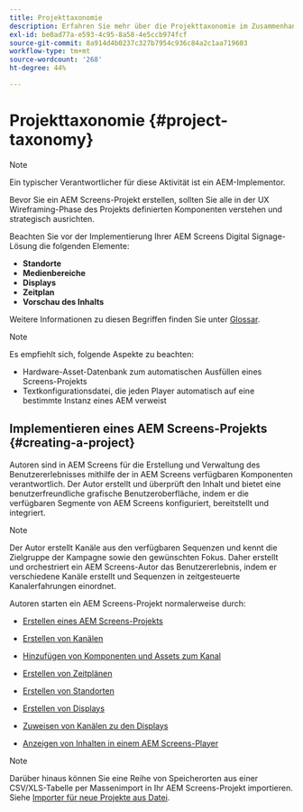 ```yaml
---
title: Projekttaxonomie
description: Erfahren Sie mehr über die Projekttaxonomie im Zusammenhang mit AEM Screens.
exl-id: be0ad77a-e593-4c95-8a58-4e5ccb974fcf
source-git-commit: 8a914d4b0237c327b7954c936c84a2c1aa719603
workflow-type: tm+mt
source-wordcount: '268'
ht-degree: 44%

---
```


# Projekttaxonomie {#project-taxonomy}

>[!NOTE]
>
>Ein typischer Verantwortlicher für diese Aktivität ist ein AEM-Implementor.

Bevor Sie ein AEM Screens-Projekt erstellen, sollten Sie alle in der UX Wireframing-Phase des Projekts definierten Komponenten verstehen und strategisch ausrichten.

Beachten Sie vor der Implementierung Ihrer AEM Screens Digital Signage-Lösung die folgenden Elemente:

* **Standorte**
* **Medienbereiche**
* **Displays**
* **Zeitplan**
* **Vorschau des Inhalts**

Weitere Informationen zu diesen Begriffen finden Sie unter [Glossar](https://experienceleague.adobe.com/en/docs/experience-manager-screens/user-guide/overview/screens-glossary).

>[!NOTE]
>
>Es empfiehlt sich, folgende Aspekte zu beachten:
>
>* Hardware-Asset-Datenbank zum automatischen Ausfüllen eines Screens-Projekts
>* Textkonfigurationsdatei, die jeden Player automatisch auf eine bestimmte Instanz eines AEM verweist

## Implementieren eines AEM Screens-Projekts {#creating-a-project}

Autoren sind in AEM Screens für die Erstellung und Verwaltung des Benutzererlebnisses mithilfe der in AEM Screens verfügbaren Komponenten verantwortlich. Der Autor erstellt und überprüft den Inhalt und bietet eine benutzerfreundliche grafische Benutzeroberfläche, indem er die verfügbaren Segmente von AEM Screens konfiguriert, bereitstellt und integriert.

>[!NOTE]
>
>Der Autor erstellt Kanäle aus den verfügbaren Sequenzen und kennt die Zielgruppe der Kampagne sowie den gewünschten Fokus. Daher erstellt und orchestriert ein AEM Screens-Autor das Benutzererlebnis, indem er verschiedene Kanäle erstellt und Sequenzen in zeitgesteuerte Kanalerfahrungen einordnet.

Autoren starten ein AEM Screens-Projekt normalerweise durch:

* [Erstellen eines AEM Screens-Projekts](https://experienceleague.adobe.com/en/docs/experience-manager-screens/user-guide/authoring/setting-up-projects/creating-a-screens-project)
* [Erstellen von Kanälen](https://experienceleague.adobe.com/en/docs/experience-manager-screens/user-guide/authoring/setting-up-projects/managing-channels)
* [Hinzufügen von Komponenten und Assets zum Kanal](https://experienceleague.adobe.com/en/docs/experience-manager-screens/user-guide/authoring/product-features/adding-components-to-a-channel)
* [Erstellen von Zeitplänen](https://experienceleague.adobe.com/en/docs/experience-manager-screens/user-guide/authoring/setting-up-projects/managing-schedules)
* [Erstellen von Standorten](https://experienceleague.adobe.com/en/docs/experience-manager-screens/user-guide/authoring/setting-up-projects/managing-locations)
* [Erstellen von Displays](https://experienceleague.adobe.com/en/docs/experience-manager-screens/user-guide/authoring/setting-up-projects/managing-displays)
* [Zuweisen von Kanälen zu den Displays](https://experienceleague.adobe.com/en/docs/experience-manager-screens/user-guide/authoring/setting-up-projects/assigning-channels/channel-assignment)

* [Anzeigen von Inhalten in einem AEM Screens-Player](https://experienceleague.adobe.com/en/docs/experience-manager-screens/user-guide/administering/working-with-screens-player)

>[!NOTE]
>Darüber hinaus können Sie eine Reihe von Speicherorten aus einer CSV/XLS-Tabelle per Massenimport in Ihr AEM Screens-Projekt importieren. Siehe [Importer für neue Projekte aus Datei](https://experienceleague.adobe.com/en/docs/experience-manager-screens/user-guide/administering/project-importer).
